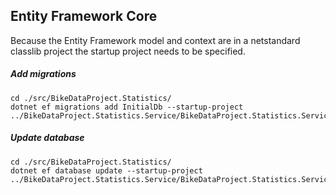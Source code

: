 ## Entity Framework Core

Because the Entity Framework model and context are in a netstandard classlib project the startup project needs to be specified.

##### Add migrations

    cd ./src/BikeDataProject.Statistics/
    dotnet ef migrations add InitialDb --startup-project ../BikeDataProject.Statistics.Service/BikeDataProject.Statistics.Service.csproj
    
##### Update database
    
    cd ./src/BikeDataProject.Statistics/
    dotnet ef database update --startup-project ../BikeDataProject.Statistics.Service/BikeDataProject.Statistics.Service.csproj  

